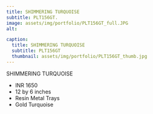 ```yaml
---
title: SHIMMERING TURQUOISE
subtitle: PLT156GT.
image: assets/img/portfolio/PLT156GT_full.JPG
alt: 

caption:
  title: SHIMMERING TURQUOISE
  subtitle: PLT156GT
  thumbnail: assets/img/portfolio/PLT156GT_thumb.jpg
---
```

SHIMMERING TURQUOISE

- INR 1650
- 12 by 6 inches
- Resin Metal Trays
- Gold Turquoise